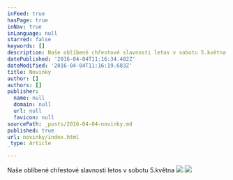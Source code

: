 ```yaml
---
inFeed: true
hasPage: true
inNav: true
inLanguage: null
starred: false
keywords: []
description: Naše oblíbené chřestové slavnosti letos v sobotu 5.května
datePublished: '2016-04-04T11:16:34.482Z'
dateModified: '2016-04-04T11:16:19.683Z'
title: Novinky
author: []
authors: []
publisher:
  name: null
  domain: null
  url: null
  favicon: null
sourcePath: _posts/2016-04-04-novinky.md
published: true
url: novinky/index.html
_type: Article

---
```

Naše oblíbené chřestové slavnosti letos v sobotu 5.května
![](https://the-grid-user-content.s3-us-west-2.amazonaws.com/70dc430a-2c24-4256-b84c-ba2070ed808b.jpg)
![](https://the-grid-user-content.s3-us-west-2.amazonaws.com/736c7fc9-229f-43c9-9850-0a73b5b5f26c.jpg)